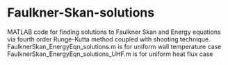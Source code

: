 # Faulkner-Skan-solutions
MATLAB code for finding solutions to Faulkner Skan and Energy equations via fourth order Runge-Kutta method coupled with shooting technique. 
FaulknerSkan_EnergyEqn_solutions.m is for uniform wall temperature case
FaulknerSkan_EnergyEqn_solutions_UHF.m is for uniform heat flux case
